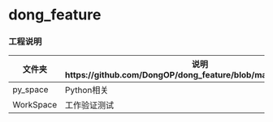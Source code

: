 # dong_feature

### 工程说明

文件夹 | 说明https://github.com/DongOP/dong_feature/blob/master/README.md
------- | -------
py_space| Python相关
WorkSpace| 工作验证测试
